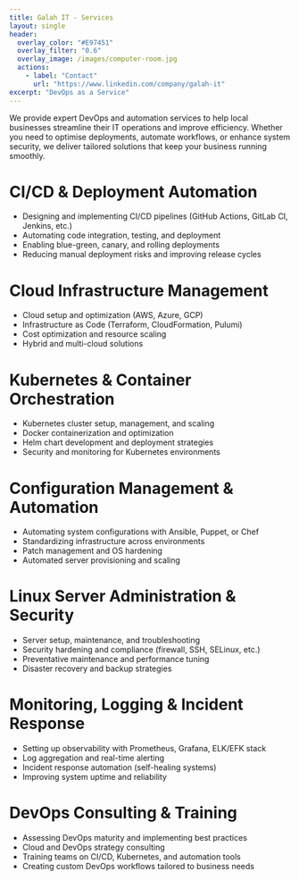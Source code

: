 ```yaml
---
title: Galah IT - Services
layout: single
header:
  overlay_color: "#E97451"
  overlay_filter: "0.6"
  overlay_image: /images/computer-room.jpg
  actions:
    - label: "Contact"
      url: "https://www.linkedin.com/company/galah-it"
excerpt: "DevOps as a Service"
---
```


We provide expert DevOps and automation services to help local businesses streamline their IT operations and improve efficiency. Whether you need to optimise deployments, automate workflows, or enhance system security, we deliver tailored solutions that keep your business running smoothly.

# CI/CD & Deployment Automation
- Designing and implementing CI/CD pipelines (GitHub Actions, GitLab CI, Jenkins, etc.)
- Automating code integration, testing, and deployment
- Enabling blue-green, canary, and rolling deployments
- Reducing manual deployment risks and improving release cycles

# Cloud Infrastructure Management
- Cloud setup and optimization (AWS, Azure, GCP)
- Infrastructure as Code (Terraform, CloudFormation, Pulumi)
- Cost optimization and resource scaling
- Hybrid and multi-cloud solutions

# Kubernetes & Container Orchestration
- Kubernetes cluster setup, management, and scaling
- Docker containerization and optimization
- Helm chart development and deployment strategies
- Security and monitoring for Kubernetes environments

# Configuration Management & Automation
- Automating system configurations with Ansible, Puppet, or Chef
- Standardizing infrastructure across environments
- Patch management and OS hardening
- Automated server provisioning and scaling

# Linux Server Administration & Security
- Server setup, maintenance, and troubleshooting
- Security hardening and compliance (firewall, SSH, SELinux, etc.)
- Preventative maintenance and performance tuning
- Disaster recovery and backup strategies

# Monitoring, Logging & Incident Response
- Setting up observability with Prometheus, Grafana, ELK/EFK stack
- Log aggregation and real-time alerting
- Incident response automation (self-healing systems)
- Improving system uptime and reliability

# DevOps Consulting & Training
- Assessing DevOps maturity and implementing best practices
- Cloud and DevOps strategy consulting
- Training teams on CI/CD, Kubernetes, and automation tools
- Creating custom DevOps workflows tailored to business needs